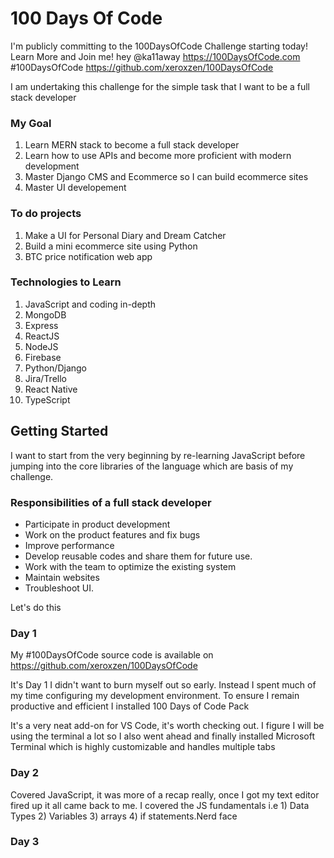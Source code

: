 # 100 Days Of Code

I'm publicly committing to the 100DaysOfCode Challenge starting today! Learn More and Join me! hey  @ka11away  https://100DaysOfCode.com #100DaysOfCode https://github.com/xeroxzen/100DaysOfCode

I am undertaking this challenge for the simple task that I want to be a full stack developer

### My Goal
1. Learn MERN stack to become a full stack developer
2. Learn how to use APIs and become more proficient with modern development
3. Master Django CMS and Ecommerce so I can build ecommerce sites
4. Master UI developement

### To do projects
1. Make a UI for Personal Diary and Dream Catcher
2. Build a mini ecommerce site using Python
3. BTC price notification web app

### Technologies to Learn
1. JavaScript and coding in-depth
2. MongoDB
3. Express
5. ReactJS
6. NodeJS
7. Firebase
8. Python/Django
9. Jira/Trello
10. React Native
11. TypeScript

## Getting Started
I want to start from the very beginning by re-learning JavaScript before jumping into the core libraries of the language which are basis of my challenge.

### Responsibilities of a full stack developer
* Participate in product development
* Work on the product features and fix bugs
* Improve performance
* Develop reusable codes and share them for future use.
* Work with the team to optimize the existing system
* Maintain websites
* Troubleshoot UI.


Let's do this

### Day 1
My #100DaysOfCode source code is available on https://github.com/xeroxzen/100DaysOfCode 

It's Day 1 I didn't want to burn myself out so early. Instead I spent much of my time configuring my development environment. To ensure I remain productive and efficient I installed 100 Days of Code Pack

It's a very neat add-on for VS Code, it's worth checking out. I figure I will be using the terminal a lot so I also went ahead and finally installed Microsoft Terminal which is highly customizable and handles multiple tabs


### Day 2 
Covered JavaScript, it was more of a recap really, once I got my text editor fired up it all came back to me. I covered the JS fundamentals i.e 1) Data Types 2) Variables 3) arrays 4) if statements.Nerd face

### Day 3